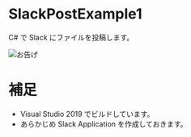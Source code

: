 # SlackPostExample1

C# で Slack にファイルを投稿します。

![お告げ](blob/main/.images/お告げ.png)

# 補足

* Visual Studio 2019 でビルドしています。
* あらかじめ Slack Application を作成しておきます。

